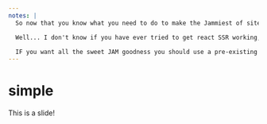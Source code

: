 ```yaml
---
notes: |
  So now that you know what you need to do to make the Jammiest of sites in the world, it sounds simple right?

  Well... I don't know if you have ever tried to get react SSR working, it's nothing simple at all. And setting up your own system to loop through all your content and output to html files would be next to impossible to get right! Do not do this at home kids!

  IF you want all the sweet JAM goodness you should use a pre-existing solution
---
```


# simple

This is a slide!
